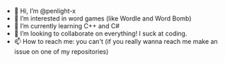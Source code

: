 - 👋 Hi, I’m @penlight-x
- 👀 I’m interested in word games (like Wordle and Word Bomb)
- 🌱 I’m currently learning C++ and C#
- 💞️ I’m looking to collaborate on everything! I suck at coding.
- 📫 How to reach me: you can't (if you really wanna reach me make an issue on one of my repositories)

<!---
penlight-x/penlight-x is a ✨ special ✨ repository because its `README.md` (this file) appears on your GitHub profile.
You can click the Preview link to take a look at your changes.
--->

